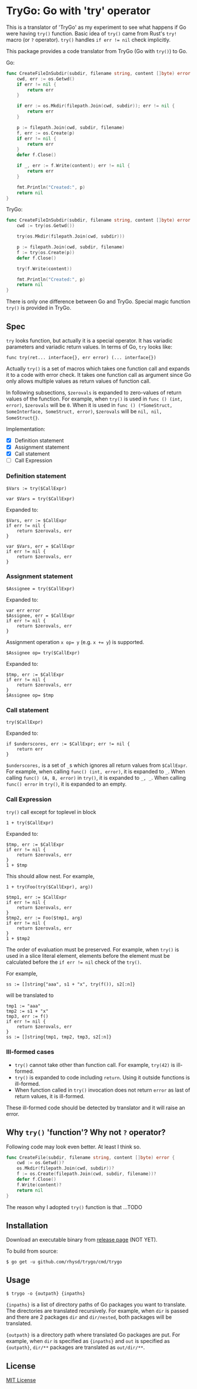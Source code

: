 TryGo: Go with 'try' operator
=============================

This is a translator of 'TryGo' as my experiment to see what happens if Go were having `try()` function.
Basic idea of `try()` came from Rust's `try!` macro (or `?` operator). `try()` handles `if err != nil`
check implicitly.

This package provides a code translator from TryGo (Go with `try()`) to Go.

Go:

```go
func CreateFileInSubdir(subdir, filename string, content []byte) error {
    cwd, err := os.Getwd()
    if err != nil {
        return err
    }

    if err := os.Mkdir(filepath.Join(cwd, subdir)); err != nil {
        return err
    }

    p := filepath.Join(cwd, subdir, filename)
    f, err := os.Create(p)
    if err != nil {
        return err
    }
    defer f.Close()

    if _, err := f.Write(content); err != nil {
        return err
    }

    fmt.Println("Created:", p)
    return nil
}
```

TryGo:

```go
func CreateFileInSubdir(subdir, filename string, content []byte) error {
    cwd := try(os.Getwd())

    try(os.Mkdir(filepath.Join(cwd, subdir)))

    p := filepath.Join(cwd, subdir, filename)
    f := try(os.Create(p))
    defer f.Close()

    try(f.Write(content))

    fmt.Println("Created:", p)
    return nil
}
```

There is only one difference between Go and TryGo. Special magic function `try()` is provided in TryGo.



## Spec

`try` looks function, but actually it is a special operator. It has variadic parameters and variadic
return values. In terms of Go, `try` looks like:

```
func try(ret... interface{}, err error) (... interface{})
```

Actually `try()` is a set of macros which takes one function call and expands it to a code with error
check. It takes one function call as argument since Go only allows multiple values as return values
of function call.

In following subsections, `$zerovals` is expanded to zero-values of return values of the function.
For example, when `try()` is used in `func () (int, error)`, `$zerovals` will be `0`. When it is used
in `func () (*SomeStruct, SomeInterface, SomeStruct, error)`, `$zerovals` will be `nil, nil, SomeStruct{}`.

Implementation:
- [x] Definition statement
- [x] Assignment statement
- [x] Call statement
- [ ] Call Expression

### Definition statement

```
$Vars := try($CallExpr)

var $Vars = try($CallExpr)
```

Expanded to:

```
$Vars, err := $CallExpr
if err != nil {
    return $zerovals, err
}

var $Vars, err = $CallExpr
if err != nil {
    return $zerovals, err
}
```

### Assignment statement

```
$Assignee = try($CallExpr)
```

Expanded to:

```
var err error
$Assignee, err = $CallExpr
if err != nil {
    return $zerovals, err
}
```

Assignment operation `x op= y` (e.g. `x += y`) is supported.

```
$Assignee op= try($CallExpr)
```

Expanded to:

```
$tmp, err := $CallExpr
if err != nil {
    return $zerovals, err
}
$Assignee op= $tmp
```

### Call statement

```
try($CallExpr)
```

Expanded to:

```
if $underscores, err := $CallExpr; err != nil {
    return err
}
```

`$underscores,` is a set of `_`s which ignores all return values from `$CallExpr`. For example, when
calling `func() (int, error)`, it is expanded to `_`. When calling `func() (A, B, error)` in `try()`,
it is expanded to `_, _`. When calling `func() error` in `try()`, it is expanded to an empty.

### Call Expression

`try()` call except for toplevel in block

```
1 + try($CallExpr)
```

Expanded to:

```
$tmp, err := $CallExpr
if err != nil {
    return $zerovals, err
}
1 + $tmp
```

This should allow nest. For example,

```
1 + try(Foo(try($CallExpr), arg))
```

```
$tmp1, err := $CallExpr
if err != nil {
    return $zerovals, err
}
$tmp2, err := Foo($tmp1, arg)
if err != nil {
    return $zerovals, err
}
1 + $tmp2
```

The order of evaluation must be preserved. For example, when `try()` is used in a slice literal element,
elements before the element must be calculated before the `if err != nil` check of the `try()`.

For example,

```
ss := []string{"aaa", s1 + "x", try(f()), s2[:n]}
```

will be translated to

```
tmp1 := "aaa"
tmp2 := s1 + "x"
tmp3, err := f()
if err != nil {
    return $zerovals, err
}
ss := []string{tmp1, tmp2, tmp3, s2[:n]}
```

### Ill-formed cases

- `try()` cannot take other than function call. For example, `try(42)` is ill-formed.
- `try()` is expanded to code including `return`. Using it outside functions is ill-formed.
- When function called in `try()` invocation does not return `error` as last of return values, it is ill-formed.

These ill-formed code should be detected by translator and it will raise an error.



## Why `try()` 'function'? Why not `?` operator?

Following code may look even better. At least I think so.

```go
func CreateFile(subdir, filename string, content []byte) error {
    cwd := os.Getwd()?
    os.Mkdir(filepath.Join(cwd, subdir))?
    f := os.Create(filepath.Join(cwd, subdir, filename))?
    defer f.Close()
    f.Write(content)?
    return nil
}
```

The reason why I adopted `try()` function is that ...TODO

## Installation

Download an executable binary from [release page](https://github.com/rhysd/trygo/releases) (NOT YET).

To build from source:

```
$ go get -u github.com/rhysd/trygo/cmd/trygo
```



## Usage

```
$ trygo -o {outpath} {inpaths}
```

`{inpaths}` is a list of directory paths of Go packages you want to translate. The directories are
translated recursively. For example, when `dir` is passed and there are 2 packages `dir` and `dir/nested`,
both packages will be translated.

`{outpath}` is a directory path where translated Go packages are put. For example, when `dir` is specified
as `{inpaths}` and `out` is specified as `{outpath}`, `dir/**` packages are translated as `out/dir/**`.



## License

[MIT License](LICENSE.txt)
